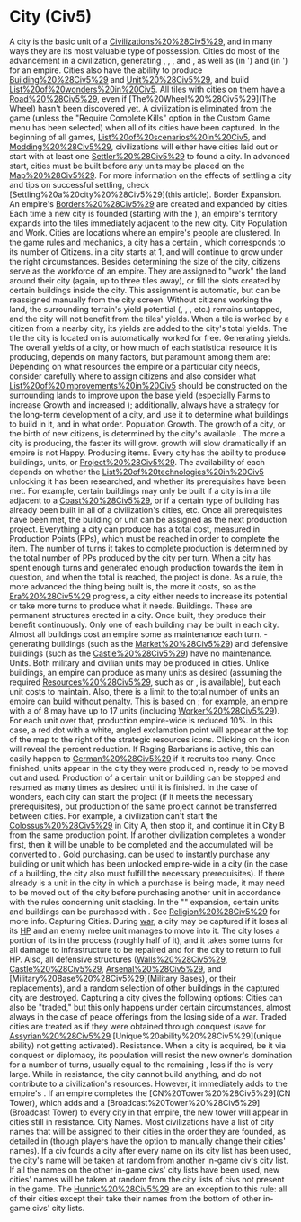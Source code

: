 # City (Civ5)

A city is the basic unit of a [Civilizations%20%28Civ5%29](civilization), and in many ways they are its most valuable type of possession. Cities do most of the advancement in a civilization, generating , , , and , as well as (in ') and (in ') for an empire. Cities also have the ability to produce [Building%20%28Civ5%29](buildings) and [Unit%20%28Civ5%29](units), and build [List%20of%20wonders%20in%20Civ5](wonders). All tiles with cities on them have a [Road%20%28Civ5%29](road), even if [The%20Wheel%20%28Civ5%29](The Wheel) hasn't been discovered yet.
A civilization is eliminated from the game (unless the "Require Complete Kills" option in the Custom Game menu has been selected) when all of its cities have been captured.
In the beginning of all games, [List%20of%20scenarios%20in%20Civ5](scenarios), and [Modding%20%28Civ5%29](mods), civilizations will either have cities laid out or start with at least one [Settler%20%28Civ5%29](Settler) to found a city. In advanced start, cities must be built before any units may be placed on the [Map%20%28Civ5%29](map). For more information on the effects of settling a city and tips on successful settling, check [Settling%20a%20city%20%28Civ5%29](this article).
Border Expansion.
An empire's [Borders%20%28Civ5%29](borders) are created and expanded by cities. Each time a new city is founded (starting with the ), an empire's territory expands into the tiles immediately adjacent to the new city.
City Population and Work.
Cities are locations where an empire's people are clustered. In the game rules and mechanics, a city has a certain , which corresponds to its number of Citizens. in a city starts at 1, and will continue to grow under the right circumstances. Besides determining the size of the city, citizens serve as the workforce of an empire. They are assigned to "work" the land around their city (again, up to three tiles away), or fill the slots created by certain buildings inside the city. This assignment is automatic, but can be reassigned manually from the city screen.
Without citizens working the land, the surrounding terrain's yield potential (, , , etc.) remains untapped, and the city will not benefit from the tiles' yields. When a tile is worked by a citizen from a nearby city, its yields are added to the city's total yields. The tile the city is located on is automatically worked for free.
Generating yields.
The overall yields of a city, or how much of each statistical resource it is producing, depends on many factors, but paramount among them are:
Depending on what resources the empire or a particular city needs, consider carefully where to assign citizens and also consider what [List%20of%20improvements%20in%20Civ5](improvements) should be constructed on the surrounding lands to improve upon the base yield (especially Farms to increase Growth and increased ); additionally, always have a strategy for the long-term development of a city, and use it to determine what buildings to build in it, and in what order.
Population Growth.
The growth of a city, or the birth of new citizens, is determined by the city's available . The more a city is producing, the faster its will grow. growth will slow dramatically if an empire is not Happy.
Producing items.
Every city has the ability to produce buildings, units, or [Project%20%28Civ5%29](projects). The availability of each depends on whether the [List%20of%20technologies%20in%20Civ5](technology) unlocking it has been researched, and whether its prerequisites have been met. For example, certain buildings may only be built if a city is in a tile adjacent to a [Coast%20%28Civ5%29](Coast), or if a certain type of building has already been built in all of a civilization's cities, etc. Once all prerequisites have been met, the building or unit can be assigned as the next production project.
Everything a city can produce has a total cost, measured in Production Points (PPs), which must be reached in order to complete the item. The number of turns it takes to complete production is determined by the total number of PPs produced by the city per turn. When a city has spent enough turns and generated enough production towards the item in question, and when the total is reached, the project is done. As a rule, the more advanced the thing being built is, the more it costs, so as the [Era%20%28Civ5%29](eras) progress, a city either needs to increase its potential or take more turns to produce what it needs.
Buildings.
These are permanent structures erected in a city. Once built, they produce their benefit continuously. Only one of each building may be built in each city.
Almost all buildings cost an empire some as maintenance each turn. -generating buildings (such as the [Market%20%28Civ5%29](Market)) and defensive buildings (such as the [Castle%20%28Civ5%29](Castle)) have no maintenance.
Units.
Both military and civilian units may be produced in cities. Unlike buildings, an empire can produce as many units as desired (assuming the required [Resources%20%28Civ5%29](resource), such as or , is available), but each unit costs to maintain. Also, there is a limit to the total number of units an empire can build without penalty. This is based on ; for example, an empire with a of 8 may have up to 17 units (including [Worker%20%28Civ5%29](Workers)). For each unit over that, production empire-wide is reduced 10%. In this case, a red dot with a white, angled exclamation point will appear at the top of the map to the right of the strategic resources icons. Clicking on the icon will reveal the percent reduction. If Raging Barbarians is active, this can easily happen to [German%20%28Civ5%29](Germany) if it recruits too many. Once finished, units appear in the city they were produced in, ready to be moved out and used.
Production of a certain unit or building can be stopped and resumed as many times as desired until it is finished. In the case of wonders, each city can start the project (if it meets the necessary prerequisites), but production of the same project cannot be transferred between cities. For example, a civilization can't start the [Colossus%20%28Civ5%29](Colossus) in City A, then stop it, and continue it in City B from the same production point. If another civilization completes a wonder first, then it will be unable to be completed and the accumulated will be converted to .
Gold purchasing.
 can be used to instantly purchase any building or unit which has been unlocked empire-wide in a city (in the case of a building, the city also must fulfill the necessary prerequisites). If there already is a unit in the city in which a purchase is being made, it may need to be moved out of the city before purchasing another unit in accordance with the rules concerning unit stacking.
In the "" expansion, certain units and buildings can be purchased with . See [Religion%20%28Civ5%29](Religion) for more info.
Capturing Cities.
During [war](war), a city may be captured if it loses all its [HP](HP) and an enemy melee unit manages to move into it. The city loses a portion of its in the process (roughly half of it), and it takes some turns for all damage to infrastructure to be repaired and for the city to return to full HP. Also, all defensive structures ([Walls%20%28Civ5%29](Walls), [Castle%20%28Civ5%29](Castles), [Arsenal%20%28Civ5%29](Arsenals), and [Military%20Base%20%28Civ5%29](Military Bases), or their replacements), and a random selection of other buildings in the captured city are destroyed.
Capturing a city gives the following options:
Cities can also be "traded," but this only happens under certain circumstances, almost always in the case of peace offerings from the losing side of a war. Traded cities are treated as if they were obtained through conquest (save for [Assyrian%20%28Civ5%29](Assyria's) [Unique%20ability%20%28Civ5%29](unique ability) not getting activated).
Resistance.
When a city is acquired, be it via conquest or diplomacy, its population will resist the new owner's domination for a number of turns, usually equal to the remaining , less if the is very large. While in resistance, the city cannot build anything, and do not contribute to a civilization's resources. However, it immediately adds to the empire's . If an empire completes the [CN%20Tower%20%28Civ5%29](CN Tower), which adds and a [Broadcast%20Tower%20%28Civ5%29](Broadcast Tower) to every city in that empire, the new tower will appear in cities still in resistance.
City Names.
Most civilizations have a list of city names that will be assigned to their cities in the order they are founded, as detailed in (though players have the option to manually change their cities' names). If a civ founds a city after every name on its city list has been used, the city's name will be taken at random from another in-game civ's city list. If all the names on the other in-game civs' city lists have been used, new cities' names will be taken at random from the city lists of civs not present in the game.
The [Hunnic%20%28Civ5%29](Huns) are an exception to this rule: all of their cities except their take their names from the bottom of other in-game civs' city lists.